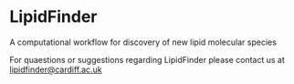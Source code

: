 # LipidFinder
A computational workflow for discovery of new lipid molecular species

For quaestions or suggestions regarding LipidFinder please contact us at lipidfinder@cardiff.ac.uk
